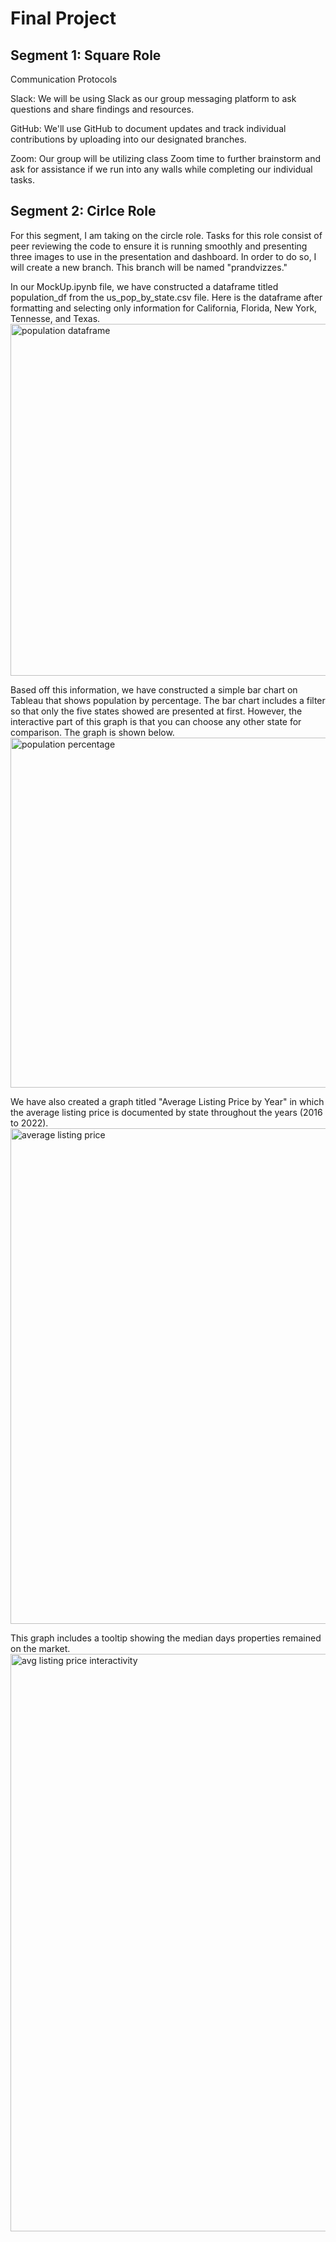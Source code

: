 # Final Project

## Segment 1: Square Role
Communication Protocols

Slack: We will be using Slack as our group messaging platform to ask questions and share findings and resources.

GitHub: We'll use GitHub to document updates and track individual contributions by uploading into our designated branches.

Zoom: Our group will be utilizing class Zoom time to further brainstorm and ask for assistance if we run into any walls while completing our individual tasks.

## Segment 2: Cirlce Role
For this segment, I am taking on the circle role. Tasks for this role consist of peer reviewing the code to ensure it is running smoothly and presenting three images to use in the presentation and dashboard. In order to do so, I will create a new branch. This branch will be named "prandvizzes."

In our MockUp.ipynb file, we have constructed a dataframe titled population_df from the us_pop_by_state.csv file. Here is the dataframe after formatting and selecting only information for California, Florida, New York, Tennesse, and Texas.
<img width="563" alt="population dataframe" src="https://user-images.githubusercontent.com/107032720/199858068-5e44ee8d-9259-437b-9dfd-a79e84d750d9.png">


Based off this information, we have constructed a simple bar chart on Tableau that shows population by percentage. The bar chart includes a filter so that only the five states showed are presented at first. However, the interactive part of this graph is that you can choose any other state for comparison. The graph is shown below.
<img width="560" alt="population percentage" src="https://user-images.githubusercontent.com/107032720/199858089-12b5b87d-c429-44e3-a897-4f2c958ae6d3.png">

We have also created a graph titled "Average Listing Price by Year" in which the average listing price is documented by state throughout the years (2016 to 2022).
<img width="793" alt="average listing price" src="https://user-images.githubusercontent.com/107032720/199858880-e37faedd-2d3f-4709-89a0-83d3515747db.png">

This graph includes a tooltip showing the median days properties remained on the market.
<img width="924" alt="avg listing price interactivity" src="https://user-images.githubusercontent.com/107032720/199858877-aed90708-7df3-42d5-86e7-206f68817fe2.png">
